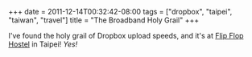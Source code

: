 +++
date = 2011-12-14T00:32:42-08:00
tags = ["dropbox", "taipei", "taiwan", "travel"]
title = "The Broadband Holy Grail"
+++

I've found the holy grail of Dropbox upload speeds, and it's at [Flip Flop Hostel](https://www.hostelworld.com/hosteldetails.php/Flip-Flop-Hostel-Taipei-Main-Station/Taipei/51111) in Taipei! *Yes!*
